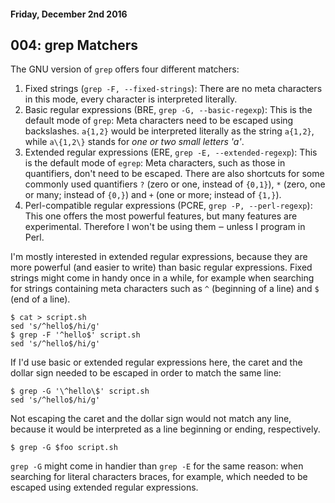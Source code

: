 #### Friday, December 2nd 2016

## 004: grep Matchers

The GNU version of `grep` offers four different matchers:

1. Fixed strings (`grep -F, --fixed-strings`): There are no meta characters
in this mode, every character is interpreted literally.
2. Basic regular expressions (BRE, `grep -G, --basic-regexp`): This
is the default mode of `grep`: Meta characters need to be escaped using
backslashes. `a{1,2}` would be interpreted literally as the string `a{1,2}`,
while `a\{1,2\}` stands for _one or two small letters 'a'_.
3. Extended regular expressions (ERE, `grep -E, --extended-regexp`): This is
the default mode of `egrep`: Meta characters, such as those in quantifiers,
don't need to be escaped. There are also shortcuts for some commonly used
quantifiers `?` (zero or one, instead of `{0,1}`), `*` (zero, one or many;
instead of `{0,}`) and `+` (one or more; instead of `{1,}`).
4. Perl-compatible regular expressions (PCRE, `grep -P, --perl-regexp`):
This one offers the most powerful features, but many features are
experimental. Therefore I won't be using them ‒ unless I program in Perl.

I'm mostly interested in extended regular expressions, because they are
more powerful (and easier to write) than basic regular expressions. Fixed
strings might come in handy once in a while, for example when searching for
strings containing meta characters such as `^` (beginning of a line) and `$`
(end of a line).

    $ cat > script.sh
    sed 's/^hello$/hi/g'
    $ grep -F '^hello$' script.sh
    sed 's/^hello$/hi/g'

If I'd use basic or extended regular expressions here, the caret and the
dollar sign needed to be escaped in order to match the same line:

    $ grep -G '\^hello\$' script.sh
    sed 's/^hello$/hi/g'

Not escaping the caret and the dollar sign would not match any line, because
it would be interpreted as a line beginning or ending, respectively.

    $ grep -G $foo script.sh

`grep -G` might come in handier than `grep -E` for the same reason: when
searching for literal characters braces, for example, which needed to be
escaped using extended regular expressions.
